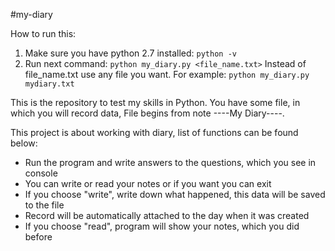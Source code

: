 #my-diary

How to run this:
 1) Make sure you have python 2.7 installed: `python -v`
 2) Run next command: `python my_diary.py <file_name.txt>` Instead of file_name.txt use any file you want.
 For example: `python my_diary.py mydiary.txt`

This is the repository to test my skills in Python.
You have some file, in which you will record data,
File begins from note ----My Diary----.

This project is about working with diary, list of functions can be found below:
 - Run the program and write answers to the questions, which you see in console
 - You can write or read your notes or if you want you can exit
 - If you choose "write", write down what happened, this data will be saved to the file
 - Record will be automatically attached to the day when it was created
 - If you choose "read", program will show your notes, which you did before 
 
